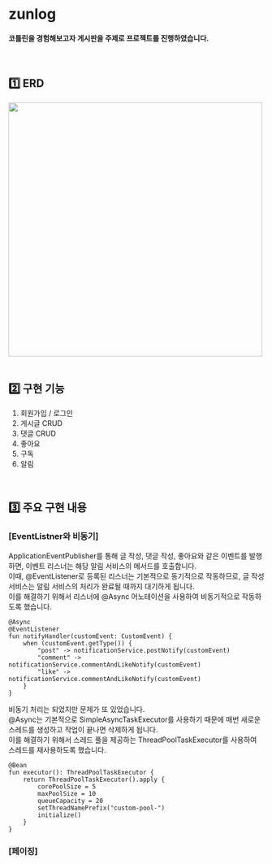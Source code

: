 # zunlog

#### 코틀린을 경험해보고자 게시판을 주제로 프로젝트를 진행하였습니다. 
<br>

## 1️⃣ ERD
<img src="https://github.com/user-attachments/assets/705bfc8e-db65-4843-a31f-5f327763dabf" width="500" height="500" />
<br> <br>

## 2️⃣ 구현 기능
1. 회원가입 / 로그인
2. 게시글 CRUD
3. 댓글 CRUD
4. 좋아요
5. 구독
6. 알림
<br>

## 3️⃣ 주요 구현 내용
### [EventListner와 비동기]

ApplicationEventPublisher를 통해 글 작성, 댓글 작성, 좋아요와 같은 이벤트를 발행하면, 이벤트 리스너는 해당 알림 서비스의 메서드를 호출합니다.<br>
이때, @EventListener로 등록된 리스너는 기본적으로 동기적으로 작동하므로, 글 작성 서비스는 알림 서비스의 처리가 완료될 때까지 대기하게 됩니다.<br>
이를 해결하기 위해서 리스너에 @Async 어노테이션을 사용하여 비동기적으로 작동하도록 했습니다.

```
@Async
@EventListener
fun notifyHandler(customEvent: CustomEvent) {
    when (customEvent.getType()) {
        "post" -> notificationService.postNotify(customEvent)
        "comment" -> notificationService.commentAndLikeNotify(customEvent)
        "like" -> notificationService.commentAndLikeNotify(customEvent)
    }
}
```

비동기 처리는 되었지만 문제가 또 있었습니다.<br>
@Async는 기본적으로 SimpleAsyncTaskExecutor를 사용하기 때문에 매번 새로운 스레드를 생성하고 작업이 끝나면 삭제하게 됩니다.<br>
이를 해결하기 위해서 스레드 풀을 제공하는 ThreadPoolTaskExecutor를 사용하여 스레드를 재사용하도록 했습니다.

```
@Bean
fun executor(): ThreadPoolTaskExecutor {
    return ThreadPoolTaskExecutor().apply {
        corePoolSize = 5
        maxPoolSize = 10
        queueCapacity = 20
        setThreadNamePrefix("custom-pool-")
        initialize()
    }
}
```

### [페이징]

